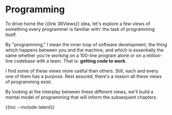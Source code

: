 # Programming

To drive home the {{link 36Views}} idea, let's explore a few views of something every programmer is familiar with: the task of programming itself.

By "programming," I mean the inner loop of software development, the thing which happens between you and the machine, and which is essentially the same whether you're working on a 100-line program alone or on a million-line codebase with a team. That is: **getting code to work**.

I find some of these views more useful than others. Still, each and every one of them has a purpose. Rest assured, there's a reason all these views of programming exist.

By looking at the interplay between these different views, we'll build a mental model of programming that will inform the subsequent chapters.

{{toc --include-latent}}
